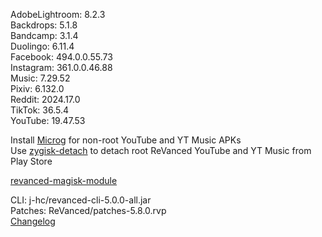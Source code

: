 AdobeLightroom: 8.2.3  
Backdrops: 5.1.8  
Bandcamp: 3.1.4  
Duolingo: 6.11.4  
Facebook: 494.0.0.55.73  
Instagram: 361.0.0.46.88  
Music: 7.29.52  
Pixiv: 6.132.0  
Reddit: 2024.17.0  
TikTok: 36.5.4  
YouTube: 19.47.53  

Install [Microg](https://github.com/ReVanced/GmsCore/releases) for non-root YouTube and YT Music APKs  
Use [zygisk-detach](https://github.com/j-hc/zygisk-detach) to detach root ReVanced YouTube and YT Music from Play Store  

[revanced-magisk-module](https://github.com/j-hc/revanced-magisk-module)
  
CLI: j-hc/revanced-cli-5.0.0-all.jar  
Patches: ReVanced/patches-5.8.0.rvp  
[Changelog](https://github.com/ReVanced/revanced-patches/releases/tag/v5.8.0)  
